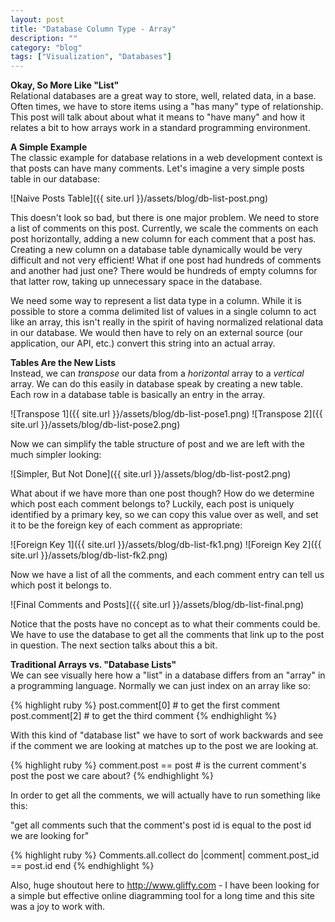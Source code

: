 ```yaml
---
layout: post
title: "Database Column Type - Array"
description: ""
category: "blog"
tags: ["Visualization", "Databases"]
---
```


**Okay, So More Like "List"**  
Relational databases are a great way to store, well, related data, in a base. Often times, we have to store items using a "has many" type of relationship. This post will talk about about what it means to "have many" and how it relates a bit to how arrays work in a standard programming environment.

**A Simple Example**  
The classic example for database relations in a web development context is that posts can have many comments. Let's imagine a very simple posts table in our database:

![Naive Posts Table]({{ site.url }}/assets/blog/db-list-post.png)

This doesn't look so bad, but there is one major problem. We need to store a list of comments on this post. Currently, we scale the comments on each post horizontally, adding a new column for each comment that a post has. Creating a new column on a database table dynamically would be very difficult and not very efficient! What if one post had hundreds of comments and another had just one? There would be hundreds of empty columns for that latter row, taking up unnecessary space in the database.

We need some way to represent a list data type in a column. While it is possible to store a comma delimited list of values in a single column to act like an array, this isn't really in the spirit of having normalized relational data in our database. We would then have to rely on an external source (our application, our API, etc.) convert this string into an actual array.

**Tables Are the New Lists**  
Instead, we can *transpose* our data from a *horizontal* array to a *vertical* array. We can do this easily in database speak by creating a new table. Each row in a database table is basically an entry in the array.

![Transpose 1]({{ site.url }}/assets/blog/db-list-pose1.png)
![Transpose 2]({{ site.url }}/assets/blog/db-list-pose2.png)

Now we can simplify the table structure of post and we are left with the much simpler looking:

![Simpler, But Not Done]({{ site.url }}/assets/blog/db-list-post2.png)

What about if we have more than one post though? How do we determine which post each comment belongs to? Luckily, each post is uniquely identified by a primary key, so we can copy this value over as well, and set it to be the foreign key of each comment as appropriate:

![Foreign Key 1]({{ site.url }}/assets/blog/db-list-fk1.png)
![Foreign Key 2]({{ site.url }}/assets/blog/db-list-fk2.png)

Now we have a list of all the comments, and each comment entry can tell us which post it belongs to.

![Final Comments and Posts]({{ site.url }}/assets/blog/db-list-final.png)

Notice that the posts have no concept as to what their comments could be. We have to use the database to get all the comments that link up to the post in question. The next section talks about this a bit.

**Traditional Arrays vs. "Database Lists"**  
We can see visually here how a "list" in a database differs from an "array" in a programming language. Normally we can just index on an array like so:

{% highlight ruby %}
post.comment[0] # to get the first comment
post.comment[2] # to get the third comment
{% endhighlight %}

With this kind of "database list" we have to sort of work backwards and see if the comment we are looking at matches up to the post we are looking at.

{% highlight ruby %}
comment.post == post # is the current comment's post the post we care about?
{% endhighlight %}

In order to get all the comments, we will actually have to run something like this:

"get all comments such that the comment's post id is equal to the post id we are looking for"

{% highlight ruby %}
Comments.all.collect do |comment|
  comment.post_id == post.id
end
{% endhighlight %}

Also, huge shoutout here to http://www.gliffy.com - I have been looking for a simple but effective online diagramming tool for a long time and this site was a joy to work with.